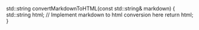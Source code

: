 std::string convertMarkdownToHTML(const std::string& markdown) {
  std::string html;
  // Implement markdown to html conversion here
  return html;
}